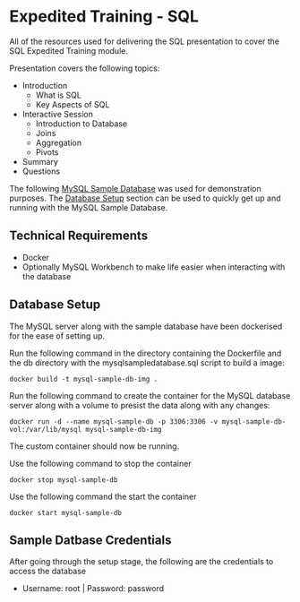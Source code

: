 # Expedited Training - SQL 

All of the resources used for delivering the SQL presentation to cover the SQL Expedited Training module.

Presentation covers the following topics:
- Introduction
  - What is SQL
  - Key Aspects of SQL
- Interactive Session
  - Introduction to Database
  - Joins
  - Aggregation
  - Pivots
- Summary
- Questions

The following [MySQL Sample Database](https://www.mysqltutorial.org/getting-started-with-mysql/mysql-sample-database/) was used for demonstration purposes. The [Database Setup](#database-setup) section can be used to quickly get up and running with the MySQL Sample Database.

## Technical Requirements
- Docker
- Optionally MySQL Workbench to make life easier when interacting with the database

## Database Setup
The MySQL server along with the sample database have been dockerised for the ease of setting up.

Run the following command in the directory containing the Dockerfile and the db directory with the mysqlsampledatabase.sql script to build a image:
```
docker build -t mysql-sample-db-img .
```

Run the following command to create the container for the MySQL database server along with a volume to presist the data along with any changes:
```
docker run -d --name mysql-sample-db -p 3306:3306 -v mysql-sample-db-vol:/var/lib/mysql mysql-sample-db-img
```

The custom container should now be running.

Use the following command to stop the container
```
docker stop mysql-sample-db
```

Use the following command the start the container
```
docker start mysql-sample-db
```

## Sample Datbase Credentials
After going through the setup stage, the following are the credentials to access the database
- Username: root | Password: password
